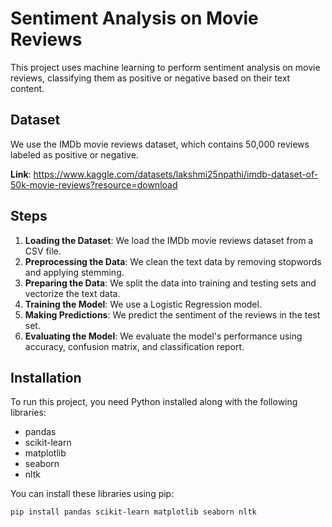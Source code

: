 # Sentiment Analysis on Movie Reviews

This project uses machine learning to perform sentiment analysis on movie reviews, classifying them as positive or negative based on their text content.

## Dataset

We use the IMDb movie reviews dataset, which contains 50,000 reviews labeled as positive or negative. 

**Link**: https://www.kaggle.com/datasets/lakshmi25npathi/imdb-dataset-of-50k-movie-reviews?resource=download 

## Steps

1. **Loading the Dataset**: We load the IMDb movie reviews dataset from a CSV file.
2. **Preprocessing the Data**: We clean the text data by removing stopwords and applying stemming.
3. **Preparing the Data**: We split the data into training and testing sets and vectorize the text data.
4. **Training the Model**: We use a Logistic Regression model.
5. **Making Predictions**: We predict the sentiment of the reviews in the test set.
6. **Evaluating the Model**: We evaluate the model's performance using accuracy, confusion matrix, and classification report.

## Installation

To run this project, you need Python installed along with the following libraries:
- pandas
- scikit-learn
- matplotlib
- seaborn
- nltk

You can install these libraries using pip:

```sh
pip install pandas scikit-learn matplotlib seaborn nltk
